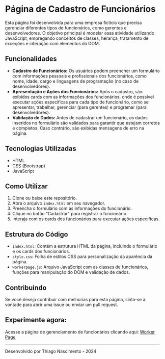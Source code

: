 # Página de Cadastro de Funcionários

Esta página foi desenvolvida para uma empresa fictícia que precisa gerenciar diferentes tipos de funcionários, como gerentes e desenvolvedores. O objetivo principal é modelar essa atividade utilizando JavaScript, empregando conceitos de classes, herança, tratamento de exceções e interação com elementos do DOM.

## Funcionalidades

- **Cadastro de Funcionários:** Os usuários podem preencher um formulário com informações pessoais e profissionais dos funcionários, como nome, idade, cargo e linguagens de programação (no caso de desenvolvedores).
- **Apresentação e Ações dos Funcionários:** Após o cadastro, são exibidos cards com as informações dos funcionários, onde é possível executar ações específicas para cada tipo de funcionário, como se apresentar, trabalhar, gerenciar (para gerentes) e programar (para desenvolvedores).
- **Validação de Dados:** Antes de cadastrar um funcionário, os dados inseridos no formulário são validados para garantir que estejam corretos e completos. Caso contrário, são exibidas mensagens de erro na página.

## Tecnologias Utilizadas

- HTML
- CSS (Bootstrap)
- JavaScript

## Como Utilizar

1. Clone ou baixe este repositório.
2. Abra o arquivo `index.html` em seu navegador.
3. Preencha o formulário com as informações do funcionário.
4. Clique no botão "Cadastrar" para registrar o funcionário.
5. Interaja com os cards dos funcionários para executar ações específicas.

## Estrutura do Código

- `index.html`: Contém a estrutura HTML da página, incluindo o formulário e os cards dos funcionários.
- `style.css`: Folha de estilos CSS para personalização da aparência da página.
- `workerpage.js`: Arquivo JavaScript com as classes de funcionários, funções para manipulação do DOM e validação de dados.

## Contribuindo

Se você deseja contribuir com melhorias para esta página, sinta-se à vontade para abrir uma issue ou enviar um pull request.

## Experimente agora:

Acesse a página de gerenciamento de funcionários clicando aqui: [Worker Page](https://th-nascimento.github.io/workerpage/)

---
Desenvolvido por Thiago Nascimento - 2024
